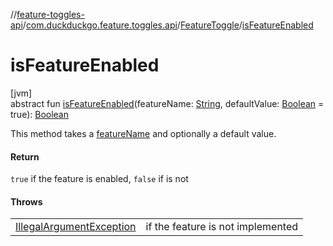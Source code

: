 //[feature-toggles-api](../../../index.md)/[com.duckduckgo.feature.toggles.api](../index.md)/[FeatureToggle](index.md)/[isFeatureEnabled](is-feature-enabled.md)

# isFeatureEnabled

[jvm]\
abstract fun [isFeatureEnabled](is-feature-enabled.md)(featureName: [String](https://kotlinlang.org/api/latest/jvm/stdlib/kotlin/-string/index.html), defaultValue: [Boolean](https://kotlinlang.org/api/latest/jvm/stdlib/kotlin/-boolean/index.html) = true): [Boolean](https://kotlinlang.org/api/latest/jvm/stdlib/kotlin/-boolean/index.html)

This method takes a [featureName](is-feature-enabled.md) and optionally a default value.

#### Return

`true` if the feature is enabled, `false` if is not

#### Throws

| | |
|---|---|
| [IllegalArgumentException](https://kotlinlang.org/api/latest/jvm/stdlib/kotlin/-illegal-argument-exception/index.html) | if the feature is not implemented |
